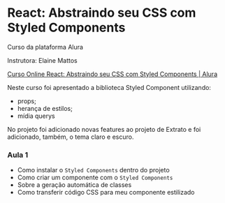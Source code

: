 # React: Abstraindo seu CSS com Styled Components

Curso da plataforma Alura

Instrutora: Elaine Mattos

[Curso Online React: Abstraindo seu CSS com Styled Components | Alura](https://cursos.alura.com.br/course/react-styled-components)

Neste curso foi apresentado a biblioteca Styled Component utilizando:

- props;
- herança de estilos;
- mídia querys

No projeto foi adicionado novas features ao projeto de Extrato e foi adicionado, também, o tema claro e escuro.


### Aula 1

- Como instalar o `Styled Components` dentro do projeto
- Como criar um componente com o `Styled Components`
- Sobre a geração automática de classes
- Como transferir código CSS para meu componente estilizado
